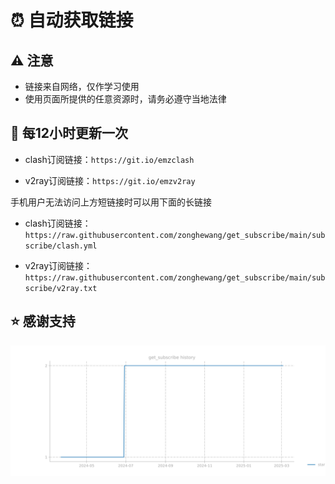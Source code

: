 # ⏰ 自动获取链接

## ⚠️ 注意

- 链接来自网络，仅作学习使用
- 使用页面所提供的任意资源时，请务必遵守当地法律

## 🚀 每12小时更新一次

- clash订阅链接：`https://git.io/emzclash`

- v2ray订阅链接：`https://git.io/emzv2ray`

手机用户无法访问上方短链接时可以用下面的长链接

- clash订阅链接：`https://raw.githubusercontent.com/zonghewang/get_subscribe/main/subscribe/clash.yml`

- v2ray订阅链接：`https://raw.githubusercontent.com/zonghewang/get_subscribe/main/subscribe/v2ray.txt`


## ⭐ 感谢支持

[![操，图挂了……](https://raw.githubusercontent.com/zonghewang/get_subscribe/main/mail/project_info.svg)](https://github.com/zonghewang/get_subscribe)
